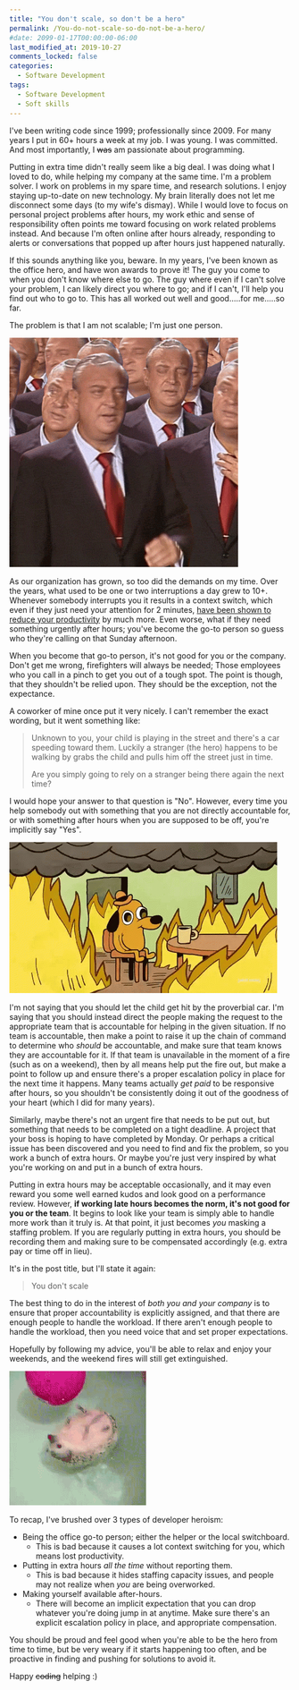 ```yaml
---
title: "You don't scale, so don't be a hero"
permalink: /You-do-not-scale-so-do-not-be-a-hero/
#date: 2099-01-17T00:00:00-06:00
last_modified_at: 2019-10-27
comments_locked: false
categories:
  - Software Development
tags:
  - Software Development
  - Soft skills
---
```


I've been writing code since 1999; professionally since 2009.
For many years I put in 60+ hours a week at my job.
I was young.
I was committed.
And most importantly, I <strike>was</strike> am passionate about programming.

Putting in extra time didn't really seem like a big deal.
I was doing what I loved to do, while helping my company at the same time.
I'm a problem solver.
I work on problems in my spare time, and research solutions.
I enjoy staying up-to-date on new technology.
My brain literally does not let me disconnect some days (to my wife's dismay).
While I would love to focus on personal project problems after hours, my work ethic and sense of responsibility often points me toward focusing on work related problems instead.
And because I'm often online after hours already, responding to alerts or conversations that popped up after hours just happened naturally.

If this sounds anything like you, beware.
In my years, I've been known as the office hero, and have won awards to prove it!
The guy you come to when you don't know where else to go.
The guy where even if I can't solve your problem, I can likely direct you where to go; and if I can't, I'll help you find out who to go to.
This has all worked out well and good.....for me.....so far.

The problem is that I am not scalable; I'm just one person.

![I don't scale](/assets/Posts/You-do-not-scale-so-do-not-be-a-hero/Clones.gif)

As our organization has grown, so too did the demands on my time.
Over the years, what used to be one or two interruptions a day grew to 10+.
Whenever somebody interrupts you it results in a context switch, which even if they just need your attention for 2 minutes, [have been shown to reduce your productivity](https://www.petrikainulainen.net/software-development/processes/the-cost-of-context-switching/) by much more.
Even worse, what if they need something urgently after hours;
you've become the go-to person so guess who they're calling on that Sunday afternoon.

When you become that go-to person, it's not good for you or the company.
Don't get me wrong, firefighters will always be needed;
Those employees who you call in a pinch to get you out of a tough spot.
The point is though, that they shouldn't be relied upon.
They should be the exception, not the expectance.

A coworker of mine once put it very nicely. I can't remember the exact wording, but it went something like:

> Unknown to you, your child is playing in the street and there's a car speeding toward them.
> Luckily a stranger (the hero) happens to be walking by grabs the child and pulls him off the street just in time.
>
> Are you simply going to rely on a stranger being there again the next time?

I would hope your answer to that question is "No".
However, every time you help somebody out with something that you are not directly accountable for, or with something after hours when you are supposed to be off, you're implicitly say "Yes".

![This is fine while everything is on fire](/assets/Posts/You-do-not-scale-so-do-not-be-a-hero/ThisIsFine.gif)

I'm not saying that you should let the child get hit by the proverbial car.
I'm saying that you should instead direct the people making the request to the appropriate team that is accountable for helping in the given situation.
If no team is accountable, then make a point to raise it up the chain of command to determine who _should_ be accountable, and make sure that team knows they are accountable for it.
If that team is unavailable in the moment of a fire (such as on a weekend), then by all means help put the fire out, but make a point to follow up and ensure there's a proper escalation policy in place for the next time it happens.
Many teams actually _get paid_ to be responsive after hours, so you shouldn't be consistently doing it out of the goodness of your heart (which I did for many years).

Similarly, maybe there's not an urgent fire that needs to be put out, but something that needs to be completed on a tight deadline.
A project that your boss is hoping to have completed by Monday.
Or perhaps a critical issue has been discovered and you need to find and fix the problem, so you work a bunch of extra hours.
Or maybe you're just very inspired by what you're working on and put in a bunch of extra hours.

Putting in extra hours may be acceptable occasionally, and it may even reward you some well earned kudos and look good on a performance review.
However, __if working late hours becomes the norm, it's not good for you or the team__.
It begins to look like your team is simply able to handle more work than it truly is.
At that point, it just becomes _you_ masking a staffing problem.
If you are regularly putting in extra hours, you should be recording them and making sure to be compensated accordingly (e.g. extra pay or time off in lieu).

It's in the post title, but I'll state it again:

> You don't scale

The best thing to do in the interest of _both you and your company_ is to ensure that proper accountability is explicitly assigned, and that there are enough people to handle the workload.
If there aren't enough people to handle the workload, then you need voice that and set proper expectations.

Hopefully by following my advice, you'll be able to relax and enjoy your weekends, and the weekend fires will still get extinguished.

![Relax](/assets/Posts/You-do-not-scale-so-do-not-be-a-hero/Relax.gif)

To recap, I've brushed over 3 types of developer heroism:

- Being the office go-to person; either the helper or the local switchboard.
  - This is bad because it causes a lot context switching for you, which means lost productivity.
- Putting in extra hours _all the time_ without reporting them.
  - This is bad because it hides staffing capacity issues, and people may not realize when _you_ are being overworked.
- Making yourself available after-hours.
  - There will become an implicit expectation that you can drop whatever you're doing jump in at anytime.
  Make sure there's an explicit escalation policy in place, and appropriate compensation.

You should be proud and feel good when you're able to be the hero from time to time, but be very weary if it starts happening too often, and be proactive in finding and pushing for solutions to avoid it.

Happy <strike>coding</strike> helping :)
